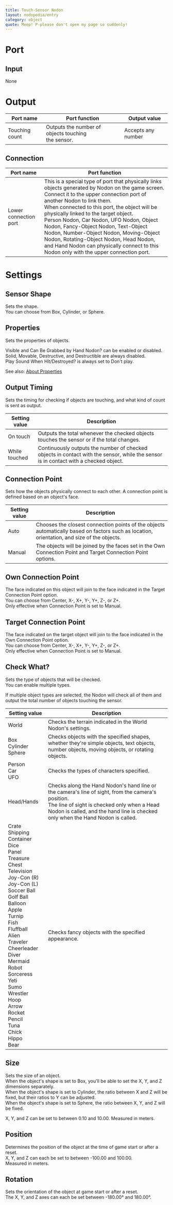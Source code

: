 ```yaml
---
title: Touch-Sensor Nodon
layout: nodopedia/entry
category: object
quote: Meep! P-please don't open my page so suddenly!
---
```


# Port
## Input
None

# Output
<div class="table-wrapper"><table><thead><tr><th>Port name</th><th>Port function</th><th>Output value</th></tr></thead><tbody><tr><td>Touching count</td><td>Outputs the number of objects touching<br>the sensor.</td><td>Accepts any number</td></tr></tbody></table></div>

## Connection
<div class="table-wrapper"><table><thead><tr><th>Port name</th><th>Port function</th></tr></thead><tbody><tr><td>Lower connection port</td><td>This is a special type of port that physically links objects generated by Nodon on the game screen. Connect it to the upper connection port of another Nodon to link them.<br>When connected to this port, the object will be physically linked to the target object.<br>Person Nodon, Car Nodon, UFO Nodon, Object Nodon, Fancy-Object Nodon, Text-Object Nodon, Number-Object Nodon, Moving-Object Nodon, Rotating-Object Nodon, Head Nodon, and Hand Nodon can physically connect to this Nodon only with the upper connection port.</td></tr></tbody></table></div>

# Settings
## Sensor Shape
Sets the shape.<br>
You can choose from Box, Cylinder, or Sphere.

## Properties
Sets the properties of objects.

Visible and Can Be Grabbed by Hand Nodon? can be enabled or disabled.<br>
Solid, Movable, Destructive, and Destructible are always disabled.<br>
Play Sound When Hit/Destroyed? is always set to Don't play.<br>

See also: <a href="/tools/nodopedia/tips/about-properties">About Properties</a>

## Output Timing
Sets the timing for checking if objects are touching, and what kind of count is sent as output.

<div class="table-wrapper"><table><thead><tr><th>Setting value</th><th>Description</th></tr></thead><tbody><tr><td>On touch</td><td>Outputs the total whenever the checked objects touches the sensor or if the total changes.</td></tr><tr><td>While touched</td><td>Continuously outputs the number of checked objects in contact with the sensor, while the sensor is in contact with a checked object.</td></tr></tbody></table></div>

## Connection Point
Sets how the objects physically connect to each other. A connection point is defined based on an object's face.

<div class="table-wrapper"><table><thead><tr><th>Setting value</th><th>Description</th></tr></thead><tbody><tr><td>Auto</td><td>Chooses the closest connection points of the objects automatically based on factors such as location, orientation, and size of the objects.</td></tr><tr><td>Manual</td><td>The objects will be joined by the faces set in the Own Connection Point and Target Connection Point options.</td></tr></tbody></table></div>

## Own Connection Point
The face indicated on this object will join to the face indicated in the Target Connection Point option.<br>
You can choose from Center, X-, X+, Y-, Y+, Z-, or Z+.<br>
Only effective when Connection Point is set to Manual.

## Target Connection Point
The face indicated on the target object will join to the face indicated in the Own Connection Point option.<br>
You can choose from Center, X-, X+, Y-, Y+, Z-, or Z+.<br>
Only effective when Connection Point is set to Manual.

## Check What?
Sets the type of objects that will be checked.<br>
You can enable multiple types.

If multiple object types are selected, the Nodon will check all of them and output the total number of objects touching the sensor.

<div class="table-wrapper"><table><thead><tr><th>Setting value</th><th>Description</th></tr></thead><tbody><tr><td>World</td><td>Checks the terrain indicated in the World Nodon's settings.</td></tr><tr><td>Box<br>Cylinder<br>Sphere</td><td>Checks objects with the specified shapes, whether they're simple objects, text objects, number objects, moving objects, or rotating objects.</td></tr><tr><td>Person<br>Car<br>UFO</td><td>Checks the types of characters specified.</td></tr><tr><td>Head/Hands</td><td>Checks along the Hand Nodon's hand line or the camera's line of sight, from the camera's position.<br>The line of sight is checked only when a Head Nodon is called, and the hand line is checked only when the Hand Nodon is called.</td></tr><tr><td>Crate<br>Shipping Container<br>Dice<br>Panel<br>Treasure Chest<br>Television<br>Joy-Con (R)<br>Joy-Con (L)<br>Soccer Ball<br>Golf Ball<br>Balloon<br>Apple<br>Turnip<br>Fish<br>Fluffball<br>Alien<br>Traveler<br>Cheerleader<br>Diver<br>Mermaid<br>Robot<br>Sorceress<br>Yeti<br>Sumo Wrestler<br>Hoop<br>Arrow<br>Rocket<br>Pencil<br>Tuna<br>Chick<br>Hippo<br>Bear</td><td>Checks fancy objects with the specified appearance.</td></tr></tbody></table></div>

## Size
Sets the size of an object.<br>
When the object's shape is set to Box, you'll be able to set the X, Y, and Z dimensions separately.<br>
When the object's shape is set to Cylinder, the ratio between X and Z will be fixed, but their ratios to Y can be adjusted.<br>
When the object's shape is set to Sphere, the ratio between X, Y, and Z will be fixed.

X, Y, and Z can be set to between 0.10 and 10.00. Measured in meters.

## Position
Determines the position of the object at the time of game start or after a reset.<br>
X, Y, and Z can each be set to between -100.00 and 100.00.<br>
Measured in meters.

## Rotation
Sets the orientation of the object at game start or after a reset.<br>
The X, Y, and Z axes can each be set between -180.00° and 180.00°.
